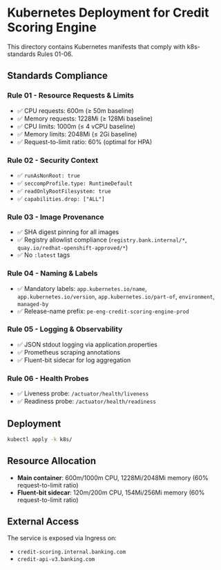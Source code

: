 # Kubernetes Deployment for Credit Scoring Engine

This directory contains Kubernetes manifests that comply with k8s-standards Rules 01-06.

## Standards Compliance

### Rule 01 - Resource Requests & Limits
- ✅ CPU requests: 600m (≥ 50m baseline)
- ✅ Memory requests: 1228Mi (≥ 128Mi baseline)
- ✅ CPU limits: 1000m (≤ 4 vCPU baseline)
- ✅ Memory limits: 2048Mi (≤ 2Gi baseline)
- ✅ Request-to-limit ratio: 60% (optimal for HPA)

### Rule 02 - Security Context
- ✅ `runAsNonRoot: true`
- ✅ `seccompProfile.type: RuntimeDefault`
- ✅ `readOnlyRootFilesystem: true`
- ✅ `capabilities.drop: ["ALL"]`

### Rule 03 - Image Provenance
- ✅ SHA digest pinning for all images
- ✅ Registry allowlist compliance (`registry.bank.internal/*`, `quay.io/redhat-openshift-approved/*`)
- ✅ No `:latest` tags

### Rule 04 - Naming & Labels
- ✅ Mandatory labels: `app.kubernetes.io/name`, `app.kubernetes.io/version`, `app.kubernetes.io/part-of`, `environment`, `managed-by`
- ✅ Release-name prefix: `pe-eng-credit-scoring-engine-prod`

### Rule 05 - Logging & Observability
- ✅ JSON stdout logging via application.properties
- ✅ Prometheus scraping annotations
- ✅ Fluent-bit sidecar for log aggregation

### Rule 06 - Health Probes
- ✅ Liveness probe: `/actuator/health/liveness`
- ✅ Readiness probe: `/actuator/health/readiness`

## Deployment

```bash
kubectl apply -k k8s/
```

## Resource Allocation

- **Main container**: 600m/1000m CPU, 1228Mi/2048Mi memory (60% request-to-limit ratio)
- **Fluent-bit sidecar**: 120m/200m CPU, 154Mi/256Mi memory (60% request-to-limit ratio)

## External Access

The service is exposed via Ingress on:
- `credit-scoring.internal.banking.com`
- `credit-api-v3.banking.com`
